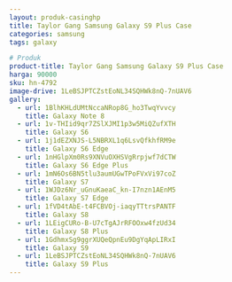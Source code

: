 ```yaml
---
layout: produk-casinghp
title: Taylor Gang Samsung Galaxy S9 Plus Case
categories: samsung
tags: galaxy

# Produk
product-title: Taylor Gang Samsung Galaxy S9 Plus Case
harga: 90000
sku: hn-4792
image-drive: 1LeBSJPTCZstEoNL34SQHWk8nQ-7nUAV6
gallery:
  - url: 1BlhKHLdUMtNccaNRop8G_ho3TwqYvvcy
    title: Galaxy Note 8
  - url: 1v-THIid9qr7ZSlXJMI1p3w5MiQZufXTH
    title: Galaxy S6
  - url: 1j1dEZXNJS-L5NBRXL1q6LsvQfkhfRM9e
    title: Galaxy S6 Edge
  - url: 1nHGlpXm0Rs9XNVuOXHSVgRrpjwf7dCTW
    title: Galaxy S6 Edge Plus
  - url: 1mN6Os6BN5tlu3aumUGwTPoFVxVi97coZ
    title: Galaxy S7
  - url: 1WJDz6Nr_uGnuKaeaC_kn-I7nzn1AEnM5
    title: Galaxy S7 Edge
  - url: 1fVD4tAbE-t4FCBVOj-iaqyTTtrsPANTF
    title: Galaxy S8
  - url: 1LEigCURo-B-U7cTgAJrRFOOxw4fzUd34
    title: Galaxy S8 Plus
  - url: 1GdhmxSg9ggrXUQeQpnEu9DgYqApLIRxI
    title: Galaxy S9
  - url: 1LeBSJPTCZstEoNL34SQHWk8nQ-7nUAV6
    title: Galaxy S9 Plus
---
```

